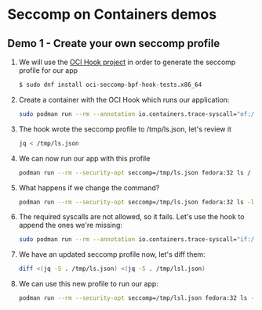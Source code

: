 # Seccomp on Containers demos

## Demo 1 - Create your own seccomp profile

1. We will use the [OCI Hook project](https://github.com/containers/oci-seccomp-bpf-hook) in order to generate the seccomp profile for our app

    ~~~sh
    $ sudo dnf install oci-seccomp-bpf-hook-tests.x86_64
    ~~~
3. Create a container with the OCI Hook which runs our application:

    ~~~sh
    sudo podman run --rm --annotation io.containers.trace-syscall="of:/tmp/ls.json" fedora:32 ls / > /dev/null
    ~~~
3. The hook wrote the seccomp profile to /tmp/ls.json, let's review it

    ~~~sh
    jq < /tmp/ls.json
    ~~~
4. We can now run our app with this profile

    ~~~sh
    podman run --rm --security-opt seccomp=/tmp/ls.json fedora:32 ls /
    ~~~
5. What happens if we change the command?

    ~~~sh
    podman run --rm --security-opt seccomp=/tmp/ls.json fedora:32 ls -l /
    ~~~
6. The required syscalls are not allowed, so it fails. Let's use the hook to append the ones we're missing:

    ~~~sh
    sudo podman run --rm --annotation io.containers.trace-syscall="if:/tmp/ls.json;of:/tmp/lsl.json" fedora:32 ls -l / > /dev/null
    ~~~
7. We have an updated seccomp profile now, let's diff them:

    ~~~sh
    diff <(jq -S . /tmp/ls.json) <(jq -S . /tmp/lsl.json)
    ~~~
8. We can use this new profile to run our app:

    ~~~sh
    podman run --rm --security-opt seccomp=/tmp/lsl.json fedora:32 ls -l /
    ~~~

